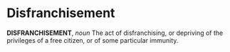 # Disfranchisement

**DISFRANCHISEMENT**, _noun_ The act of disfranchising, or depriving of the privileges of a free citizen, or of some particular immunity.